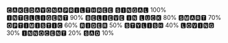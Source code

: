 🅲🅰🅺🅴🅳🅰🆈🅾🅽🅰🅿🆁🅸🅻🆃🅷🆁🅴🅴
          🆂🅸🅽🅶🅰🅻 100%
       🅸🅽🆃🅴🅻🅻🅸🅶🅴🅽🆃 90%
   🅱🅴🅻🅸🅴🆅🅴 🅸🅽 🅻🆄🅲🅺 80%
           🆂🅼🅰🆁🆃 70%
       🅾🅿🆃🅸🅼🅸🆂🆃🅸🅲 60%
            🆁🅸🅳🅴🆁 50%
          🆂🆃🆈🅻🅸🆂🅷 40%
          🅻🅾🆅🅸🅽🅶 30%
        🅸🅽🅽🅾🅲🅴🅽🆃 20%
           🆂🅰🅳 10%
